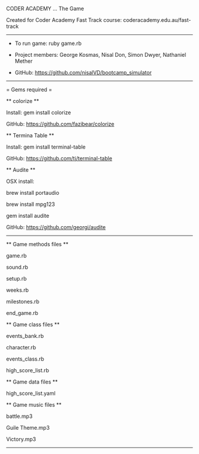 CODER ACADEMY  ...  The Game 
 
Created for Coder Academy Fast Track course: coderacademy.edu.au/fast-track
________________________

* To run game: ruby game.rb

* Project members: George Kosmas, Nisal Don, Simon Dwyer, Nathaniel Mether
* GitHub: https://github.com/nisalVD/bootcamp_simulator

________________________
= Gems required =

** colorize ** 

Install: gem install colorize

GitHub: https://github.com/fazibear/colorize

** Termina Table **

Install: gem install terminal-table

GitHub: https://github.com/tj/terminal-table

** Audite **

OSX install: 

brew install portaudio

brew install mpg123

gem install audite

GitHub: https://github.com/georgi/audite

________________________

** Game methods files **

game.rb

sound.rb

setup.rb

weeks.rb

milestones.rb

end_game.rb


** Game class files **

events_bank.rb

character.rb

events_class.rb

high_score_list.rb


** Game data files **

high_score_list.yaml


** Game music files **

battle.mp3

Guile Theme.mp3

Victory.mp3

________________________
